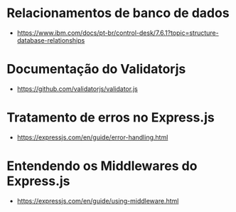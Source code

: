# Relacionamentos de banco de dados

- https://www.ibm.com/docs/pt-br/control-desk/7.6.1?topic=structure-database-relationships

# Documentação do Validatorjs

- https://github.com/validatorjs/validator.js

# Tratamento de erros no Express.js

- https://expressjs.com/en/guide/error-handling.html

# Entendendo os Middlewares do Express.js

- https://expressjs.com/en/guide/using-middleware.html
